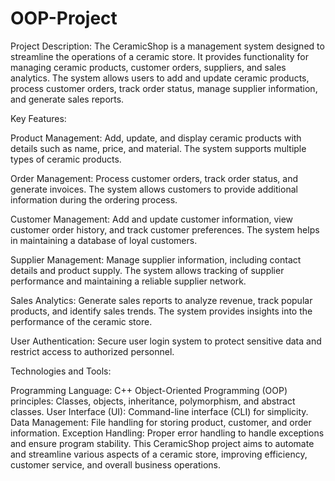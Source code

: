 # OOP-Project
Project Description:
The CeramicShop is a management system designed to streamline the operations of a ceramic store. It provides functionality for managing ceramic products, customer orders, suppliers, and sales analytics. The system allows users to add and update ceramic products, process customer orders, track order status, manage supplier information, and generate sales reports.

Key Features:

Product Management: Add, update, and display ceramic products with details such as name, price, and material. The system supports multiple types of ceramic products.

Order Management: Process customer orders, track order status, and generate invoices. The system allows customers to provide additional information during the ordering process.

Customer Management: Add and update customer information, view customer order history, and track customer preferences. The system helps in maintaining a database of loyal customers.

Supplier Management: Manage supplier information, including contact details and product supply. The system allows tracking of supplier performance and maintaining a reliable supplier network.

Sales Analytics: Generate sales reports to analyze revenue, track popular products, and identify sales trends. The system provides insights into the performance of the ceramic store.

User Authentication: Secure user login system to protect sensitive data and restrict access to authorized personnel.

Technologies and Tools:

Programming Language: C++
Object-Oriented Programming (OOP) principles: Classes, objects, inheritance, polymorphism, and abstract classes.
User Interface (UI): Command-line interface (CLI) for simplicity.
Data Management: File handling for storing product, customer, and order information.
Exception Handling: Proper error handling to handle exceptions and ensure program stability.
This CeramicShop project aims to automate and streamline various aspects of a ceramic store, improving efficiency, customer service, and overall business operations.
